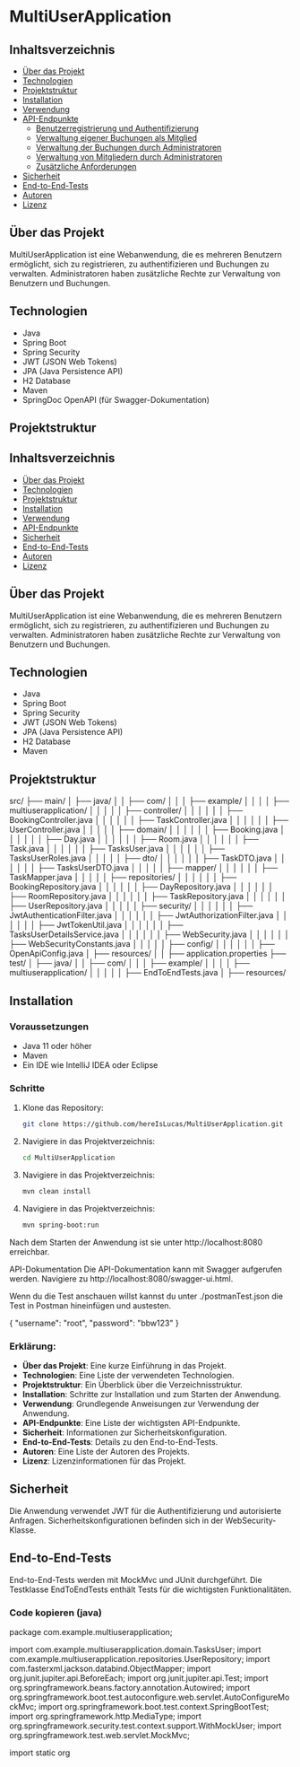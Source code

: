 # MultiUserApplication

## Inhaltsverzeichnis

- [Über das Projekt](#über-das-projekt)
- [Technologien](#technologien)
- [Projektstruktur](#projektstruktur)
- [Installation](#installation)
- [Verwendung](#verwendung)
- [API-Endpunkte](#api-endpunkte)
    - [Benutzerregistrierung und Authentifizierung](#benutzerregistrierung-und-authentifizierung)
    - [Verwaltung eigener Buchungen als Mitglied](#verwaltung-eigener-buchungen-als-mitglied)
    - [Verwaltung der Buchungen durch Administratoren](#verwaltung-der-buchungen-durch-administratoren)
    - [Verwaltung von Mitgliedern durch Administratoren](#verwaltung-von-mitgliedern-durch-administratoren)
    - [Zusätzliche Anforderungen](#zusätzliche-anforderungen)
- [Sicherheit](#sicherheit)
- [End-to-End-Tests](#end-to-end-tests)
- [Autoren](#autoren)
- [Lizenz](#lizenz)

## Über das Projekt

MultiUserApplication ist eine Webanwendung, die es mehreren Benutzern ermöglicht, sich zu registrieren, zu authentifizieren und Buchungen zu verwalten. Administratoren haben zusätzliche Rechte zur Verwaltung von Benutzern und Buchungen.

## Technologien

- Java
- Spring Boot
- Spring Security
- JWT (JSON Web Tokens)
- JPA (Java Persistence API)
- H2 Database
- Maven
- SpringDoc OpenAPI (für Swagger-Dokumentation)

## Projektstruktur

## Inhaltsverzeichnis

- [Über das Projekt](#über-das-projekt)
- [Technologien](#technologien)
- [Projektstruktur](#projektstruktur)
- [Installation](#installation)
- [Verwendung](#verwendung)
- [API-Endpunkte](#api-endpunkte)
- [Sicherheit](#sicherheit)
- [End-to-End-Tests](#end-to-end-tests)
- [Autoren](#autoren)
- [Lizenz](#lizenz)

## Über das Projekt

MultiUserApplication ist eine Webanwendung, die es mehreren Benutzern ermöglicht, sich zu registrieren, zu authentifizieren und Buchungen zu verwalten. Administratoren haben zusätzliche Rechte zur Verwaltung von Benutzern und Buchungen.

## Technologien

- Java
- Spring Boot
- Spring Security
- JWT (JSON Web Tokens)
- JPA (Java Persistence API)
- H2 Database
- Maven
## Projektstruktur
src/
├── main/
│ ├── java/
│ │ ├── com/
│ │ │ ├── example/
│ │ │ │ ├── multiuserapplication/
│ │ │ │ │ ├── controller/
│ │ │ │ │ │ ├── BookingController.java
│ │ │ │ │ │ ├── TaskController.java
│ │ │ │ │ │ ├── UserController.java
│ │ │ │ │ ├── domain/
│ │ │ │ │ │ ├── Booking.java
│ │ │ │ │ │ ├── Day.java
│ │ │ │ │ │ ├── Room.java
│ │ │ │ │ │ ├── Task.java
│ │ │ │ │ │ ├── TasksUser.java
│ │ │ │ │ │ ├── TasksUserRoles.java
│ │ │ │ │ ├── dto/
│ │ │ │ │ │ ├── TaskDTO.java
│ │ │ │ │ │ ├── TasksUserDTO.java
│ │ │ │ │ ├── mapper/
│ │ │ │ │ │ ├── TaskMapper.java
│ │ │ │ │ ├── repositories/
│ │ │ │ │ │ ├── BookingRepository.java
│ │ │ │ │ │ ├── DayRepository.java
│ │ │ │ │ │ ├── RoomRepository.java
│ │ │ │ │ │ ├── TaskRepository.java
│ │ │ │ │ │ ├── UserRepository.java
│ │ │ │ │ ├── security/
│ │ │ │ │ │ ├── JwtAuthenticationFilter.java
│ │ │ │ │ │ ├── JwtAuthorizationFilter.java
│ │ │ │ │ │ ├── JwtTokenUtil.java
│ │ │ │ │ │ ├── TasksUserDetailsService.java
│ │ │ │ │ │ ├── WebSecurity.java
│ │ │ │ │ │ ├── WebSecurityConstants.java
│ │ │ │ │ ├── config/
│ │ │ │ │ │ ├── OpenApiConfig.java
│ ├── resources/
│ │ ├── application.properties
├── test/
│ ├── java/
│ │ ├── com/
│ │ │ ├── example/
│ │ │ │ ├── multiuserapplication/
│ │ │ │ │ ├── EndToEndTests.java
│ ├── resources/

## Installation

### Voraussetzungen

- Java 11 oder höher
- Maven
- Ein IDE wie IntelliJ IDEA oder Eclipse

### Schritte

1. Klone das Repository:
   ```bash
   git clone https://github.com/hereIsLucas/MultiUserApplication.git
2. Navigiere in das Projektverzeichnis:
      ```bash
      cd MultiUserApplication
3. Navigiere in das Projektverzeichnis:
      ```bash
      mvn clean install
3. Navigiere in das Projektverzeichnis:
      ```bash
      mvn spring-boot:run

Nach dem Starten der Anwendung ist sie unter http://localhost:8080 erreichbar.

API-Dokumentation
Die API-Dokumentation kann mit Swagger aufgerufen werden. Navigiere zu http://localhost:8080/swagger-ui.html.

Wenn du die Test anschauen willst kannst du unter ./postmanTest.json die Test in Postman hineinfügen und austesten.

{
"username": "root",
"password": "bbw123"
}

### Erklärung:

- **Über das Projekt**: Eine kurze Einführung in das Projekt.
- **Technologien**: Eine Liste der verwendeten Technologien.
- **Projektstruktur**: Ein Überblick über die Verzeichnisstruktur.
- **Installation**: Schritte zur Installation und zum Starten der Anwendung.
- **Verwendung**: Grundlegende Anweisungen zur Verwendung der Anwendung.
- **API-Endpunkte**: Eine Liste der wichtigsten API-Endpunkte.
- **Sicherheit**: Informationen zur Sicherheitskonfiguration.
- **End-to-End-Tests**: Details zu den End-to-End-Tests.
- **Autoren**: Eine Liste der Autoren des Projekts.
- **Lizenz**: Lizenzinformationen für das Projekt.

## Sicherheit
Die Anwendung verwendet JWT für die Authentifizierung und autorisierte Anfragen. Sicherheitskonfigurationen befinden sich in der WebSecurity-Klasse.

## End-to-End-Tests
End-to-End-Tests werden mit MockMvc und JUnit durchgeführt. Die Testklasse EndToEndTests enthält Tests für die wichtigsten Funktionalitäten.


### Code kopieren (java)
package com.example.multiuserapplication;

import com.example.multiuserapplication.domain.TasksUser;
import com.example.multiuserapplication.repositories.UserRepository;
import com.fasterxml.jackson.databind.ObjectMapper;
import org.junit.jupiter.api.BeforeEach;
import org.junit.jupiter.api.Test;
import org.springframework.beans.factory.annotation.Autowired;
import org.springframework.boot.test.autoconfigure.web.servlet.AutoConfigureMockMvc;
import org.springframework.boot.test.context.SpringBootTest;
import org.springframework.http.MediaType;
import org.springframework.security.test.context.support.WithMockUser;
import org.springframework.test.web.servlet.MockMvc;

import static org

